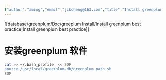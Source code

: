 ```yaml
---
{"author":"aming","email":"jikcheng@163.com","title":"Install greenplum","creation_date":"2022-06-27 15:57","Last modified date":"2022-11-25 16:01","tags":"Install greenplum","File Folder with relative path":"database/greenplum/Doc/greeplum Install","remark":null,"other":null,"dg-publish":true,"permalink":"/database/greenplum/doc/greeplum-install/install-greenplum/","dgPassFrontmatter":true}
---
```



[[database/greenplum/Doc/greeplum Install/Install greenplum best practice\|Install greenplum best practice]]
# 安装greenplum 软件
```bash
cat >> ~/.bash_profile  << EOF
source /usr/local/greenplum-db/greenplum_path.sh
EOF
```

